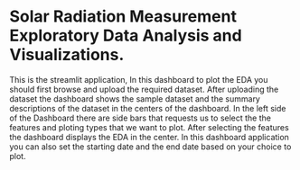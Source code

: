 # Solar Radiation Measurement Exploratory Data Analysis and Visualizations.
This is the streamlit application, In this dashboard to plot the EDA you should first browse and upload the required dataset.
After uploading the dataset the dashboard shows the sample dataset and the summary descriptions of the dataset in the centers of the dashboard. In the left side of the Dashboard there are side bars that requests us to select the the features and ploting types that we want to plot. After selecting the features the dashboard displays the EDA in the center. In this dashboard application you can also set the starting date and the end date based on your choice to plot. 